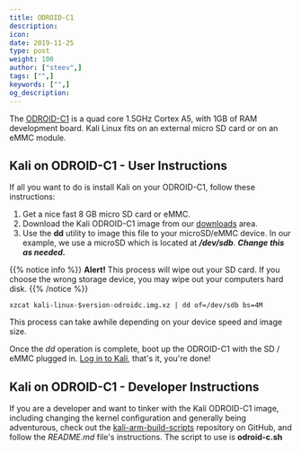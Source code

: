 ```yaml
---
title: ODROID-C1
description:
icon:
date: 2019-11-25
type: post
weight: 100
author: ["steev",]
tags: ["",]
keywords: ["",]
og_description:
---
```


The [ODROID-C1](http://www.hardkernel.com/main/products/prdt_info.php?g_code=G141578608433) is a quad core 1.5GHz Cortex A5, with 1GB of RAM development board. Kali Linux fits on an external micro SD card or on an eMMC module.

## Kali on ODROID-C1 - User Instructions

If all you want to do is install Kali on your ODROID-C1, follow these instructions:

1. Get a nice fast 8 GB micro SD card or eMMC.
2. Download the Kali ODROID-C1 image from our [downloads](https://www.offensive-security.com/kali-linux-arm-images/) area.
3. Use the **dd** utility to image this file to your microSD/eMMC device. In our example, we use a microSD which is located at **_/dev/sdb_**. **_Change this as needed._**

{{% notice info %}}
**Alert!** This process will wipe out your SD card. If you choose the wrong storage device, you may wipe out your computers hard disk.
{{% /notice %}}

```
xzcat kali-linux-$version-odroidc.img.xz | dd of=/dev/sdb bs=4M
```

This process can take awhile depending on your device speed and image size.

Once the _dd_ operation is complete, boot up the ODROID-C1 with the SD / eMMC plugged in. [Log in to Kali](/docs/introduction/default-credentials/), that's it, you're done!

## Kali on ODROID-C1 - Developer Instructions

If you are a developer and want to tinker with the Kali ODROID-C1 image, including changing the kernel configuration and generally being adventurous, check out the [kali-arm-build-scripts](https://gitlab.com/kalilinux/build-scripts/kali-arm) repository on GitHub, and follow the _README.md_ file's instructions. The script to use is **odroid-c.sh**
